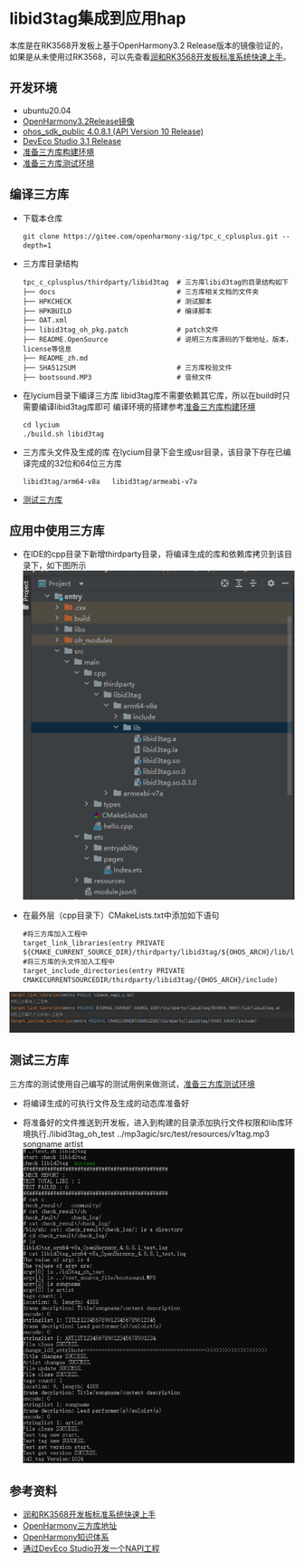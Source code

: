 
# libid3tag集成到应用hap

本库是在RK3568开发板上基于OpenHarmony3.2 Release版本的镜像验证的，如果是从未使用过RK3568，可以先查看[润和RK3568开发板标准系统快速上手](https://gitee.com/openharmony-sig/knowledge_demo_temp/tree/master/docs/rk3568_helloworld)。

## 开发环境

- ubuntu20.04
- [OpenHarmony3.2Release镜像](https://gitee.com/link?target=https%3A%2F%2Frepo.huaweicloud.com%2Fopenharmony%2Fos%2F3.2-Release%2Fdayu200_standard_arm32.tar.gz)
- [ohos_sdk_public 4.0.8.1 (API Version 10 Release)](https://gitee.com/link?target=http%3A%2F%2Fdownload.ci.openharmony.cn%2Fversion%2FMaster_Version%2FOpenHarmony_4.0.8.1%2F20230608_091058%2Fversion-Master_Version-OpenHarmony_4.0.8.1-20230608_091058-ohos-sdk-public.tar.gz)
- [DevEco Studio 3.1 Release](https://gitee.com/link?target=https%3A%2F%2Fcontentcenter-vali-drcn.dbankcdn.cn%2Fpvt_2%2FDeveloperAlliance_package_901_9%2F81%2Fv3%2FtgRUB84wR72nTfE8Ir_xMw%2Fdevecostudio-windows-3.1.0.501.zip%3FHW-CC-KV%3DV1%26HW-CC-Date%3D20230621T074329Z%26HW-CC-Expire%3D315360000%26HW-CC-Sign%3D22F6787DF6093ECB4D4E08F9379B114280E1F65DA710599E48EA38CB24F3DBF2)
- [准备三方库构建环境](../../../lycium/README.md#1编译环境准备)
- [准备三方库测试环境](../../../lycium/README.md#3ci环境准备)

## 编译三方库

- 下载本仓库
  ```
  git clone https://gitee.com/openharmony-sig/tpc_c_cplusplus.git --depth=1
  ```
- 三方库目录结构
  ```
  tpc_c_cplusplus/thirdparty/libid3tag  # 三方库libid3tag的目录结构如下
  ├── docs                              # 三方库相关文档的文件夹
  ├── HPKCHECK                          # 测试脚本
  ├── HPKBUILD                          # 编译脚本
  ├── OAT.xml                           
  ├── libid3tag_oh_pkg.patch            # patch文件
  ├── README.OpenSource                 # 说明三方库源码的下载地址，版本，license等信息
  ├── README_zh.md                      
  ├── SHA512SUM                         # 三方库校验文件
  ├── bootsound.MP3                     # 音频文件
  ```

- 在lycium目录下编译三方库 
  libid3tag库不需要依赖其它库，所以在build时只需要编译libid3tag库即可
  编译环境的搭建参考[准备三方库构建环境](../../../lycium/README.md#1编译环境准备)
  ``` 
  cd lycium
  ./build.sh libid3tag
  ```
- 三方库头文件及生成的库
  在lycium目录下会生成usr目录，该目录下存在已编译完成的32位和64位三方库
  ```
  libid3tag/arm64-v8a   libid3tag/armeabi-v7a
  ```

- [测试三方库](#测试三方库)

## 应用中使用三方库

- 在IDE的cpp目录下新增thirdparty目录，将编译生成的库和依赖库拷贝到该目录下，如下图所示
  &nbsp;
![thirdparty_install_dir](pic/libid3tag_install_dir.png)

- 在最外层（cpp目录下）CMakeLists.txt中添加如下语句
  ```shell
  #将三方库加入工程中 
  target_link_libraries(entry PRIVATE ${CMAKE_CURRENT_SOURCE_DIR}/thirdparty/libid3tag/${OHOS_ARCH}/lib/libid3tag.a) 
  #将三方库的头文件加入工程中
  target_include_directories(entry PRIVATE CMAKECURRENTSOURCEDIR/thirdparty/libid3tag/{OHOS_ARCH}/include)

  ```

![libid3tag_usage](pic/libid3tag_usage.png)

## 测试三方库
三方库的测试使用自己编写的测试用例来做测试，[准备三方库测试环境](../../../lycium/README.md#3ci环境准备)

- 将编译生成的可执行文件及生成的动态库准备好

- 将准备好的文件推送到开发板，进入到构建的目录添加执行文件权限和lib库环境执行./libid3tag_oh_test ../mp3agic/src/test/resources/v1tag.mp3 songname artist
&nbsp;![libid3tag_test](pic/libid3tag_test.png)

## 参考资料
- [润和RK3568开发板标准系统快速上手](https://gitee.com/openharmony-sig/knowledge_demo_temp/tree/master/docs/rk3568_helloworld)
- [OpenHarmony三方库地址](https://gitee.com/openharmony-tpc)
- [OpenHarmony知识体系](https://gitee.com/openharmony-sig/knowledge)
- [通过DevEco Studio开发一个NAPI工程](https://gitee.com/openharmony-sig/knowledge_demo_temp/blob/master/docs/napi_study/docs/hello_napi.md)
